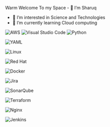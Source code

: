 Warm Welcome To my Space - 👋 I’m Sharuq
- 👀 I’m interested in Science and Technologies 
- 🌱 I’m currently learning Cloud computing 

![AWS](https://img.shields.io/badge/AWS-%23FF9900.svg?style=for-the-badge&logo=amazon-aws&logoColor=white)  ![Visual Studio Code](https://img.shields.io/badge/Visual%20Studio%20Code-0078d7.svg?style=for-the-badge&logo=visual-studio-code&logoColor=white)  ![Python](https://img.shields.io/badge/python-3670A0?style=for-the-badge&logo=python&logoColor=ffdd54)





![YAML](https://img.shields.io/badge/yaml-%23ffffff.svg?style=for-the-badge&logo=yaml&logoColor=151515)

![Linux](https://img.shields.io/badge/Linux-FCC624?style=for-the-badge&logo=linux&logoColor=black)

![Red Hat](https://img.shields.io/badge/Red%20Hat-EE0000?style=for-the-badge&logo=redhat&logoColor=white)

![Docker](https://img.shields.io/badge/docker-%230db7ed.svg?style=for-the-badge&logo=docker&logoColor=white)

![Jira](https://img.shields.io/badge/jira-%230A0FFF.svg?style=for-the-badge&logo=jira&logoColor=white)

![SonarQube](https://img.shields.io/badge/SonarQube-black?style=for-the-badge&logo=sonarqube&logoColor=4E9BCD)

![Terraform](https://img.shields.io/badge/terraform-%235835CC.svg?style=for-the-badge&logo=terraform&logoColor=white)

![Nginx](https://img.shields.io/badge/nginx-%23009639.svg?style=for-the-badge&logo=nginx&logoColor=white)

![Jenkins](https://img.shields.io/badge/jenkins-%232C5263.svg?style=for-the-badge&logo=jenkins&logoColor=white)


<!---
Sharuqmd/Sharuqmd is a ✨ special ✨ repository because its `README.md` (this file) appears on your GitHub profile.
You can click the Preview link to take a look at your changes.
--->
